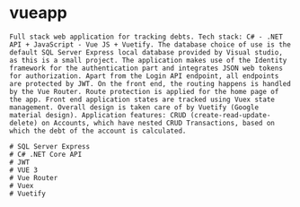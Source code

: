 # vueapp

	Full stack web application for tracking debts. Tech stack: C# - .NET API + JavaScript - Vue JS + Vuetify. The database choice of use is the default SQL Server Express local database provided by Visual studio, as this is a small project. The application makes use of the Identity framework for the authentication part and integrates JSON web tokens for authorization. Apart from the Login API endpoint, all endpoints are protected by JWT. On the front end, the routing happens is handled by the Vue Router. Route protection is applied for the home page of the app. Front end application states are tracked using Vuex state management. Overall design is taken care of by Vuetify (Google material design). Application features: CRUD (create-read-update-delete) on Accounts, which have nested CRUD Transactions, based on which the debt of the account is calculated.

	# SQL Server Express
	# C# .NET Core API
	# JWT
	# VUE 3
	# Vue Router
	# Vuex
	# Vuetify

